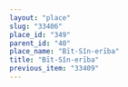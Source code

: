 ```yaml
---
layout: "place"
slug: "33406"
place_id: "349"
parent_id: "40"
place_name: "Bīt-Sîn-erība"
title: "Bīt-Sîn-erība"
previous_item: "33409"
---
```

